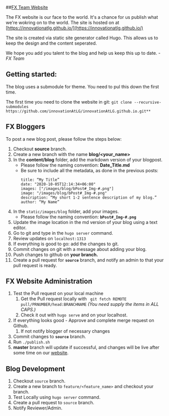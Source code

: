 ##[FX Team Website](https://innovationatlg.github.io/)

The FX website is our face to the world. It's a chance for us publish what we're wokring on to the world. The site is hosted on at [https://innovationatlg.github.io/](https://innovationatlg.github.io/)

The site is created via static site generator called Hugo. This allows us to keep the design and the content seperated.

We hope you add you talent to the blog and help us keep this up to date. 
_-FX Team_


## Getting started:
The blog uses a submodule for theme. You need to pul this down the first time.

The first time you need to clone the website in git:
```git clone --recursive- submodules https://github.com/innovationAtLG/innovationAtLG.github.io.git** ```

## FX Bloggers

To post a new blog post, please follow the steps below:

1. Checkout **source** branch.
1. Create a new branch with the name **blog/<your_name>**
1. In the **content/blog** folder, add the markdown version of your blogpost.
    * Please follow the naming convention: **Date_Title.md**
    * Be sure to include all the metadata, as done in the previous posts:
        ```
        title: “My Title”
        date: "2020-10-05T12:14:34+06:00"
        images: ["/images/blog/bPost#_Img-#.png"]
        image: "/images/blog/bPost#_Img-#.png"
        description: “My short 1-2 sentence description of my blog.”
        author: “My Name”
        ```
1. In the `static/images/blog` folder, add your images.
    * Please follow the naming convention: **`bPost#_Img-#.png`**
1. Update the image location in the md version of your blog using a text editor.
1. Go to git and type in the `hugo server` command.
1. Review updates on `localhost:1313`
1. If everything is good to go: add the changes to git.
1. Commit changes on git with a message about adding your blog.
1. Push changes to github on **your branch.**
1. Create a pull request for **`source`** branch, and notify an admin to that your pull request is ready.


## FX Website Administration

1. Test the Pull request on your local machine
    1. Get the Pull request locally with ` git fetch REMOTE pull/PRNUMBER/head:BRANCHNAME`  _(You need supply the items in ALL CAPS.)_
    2. Check it out with `hugo serve` and on your localhost.
1. If everything looks good - Approve and complete merge request on Github.
    1. If not notify blogger of necessary changes
1. Commit changes to **`source`** branch.
1. Run `./publish.sh`
1. **master** branch will update if successful, and changes will be live after some time on our [website](https://innovationatlg.github.io/).

## Blog Development

1. Checkout `source` branch.
2. Create a new branch to `feature/<feature_name>` and checkout your branch.
3. Test Locally using `hugo server` command.
4. Create a pull request to `source` branch.
5. Notify Reviewer/Admin.
